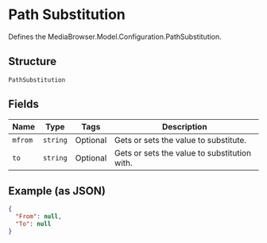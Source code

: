 
# Path Substitution

Defines the MediaBrowser.Model.Configuration.PathSubstitution.

## Structure

`PathSubstitution`

## Fields

| Name | Type | Tags | Description |
|  --- | --- | --- | --- |
| `mfrom` | `string` | Optional | Gets or sets the value to substitute. |
| `to` | `string` | Optional | Gets or sets the value to substitution with. |

## Example (as JSON)

```json
{
  "From": null,
  "To": null
}
```

